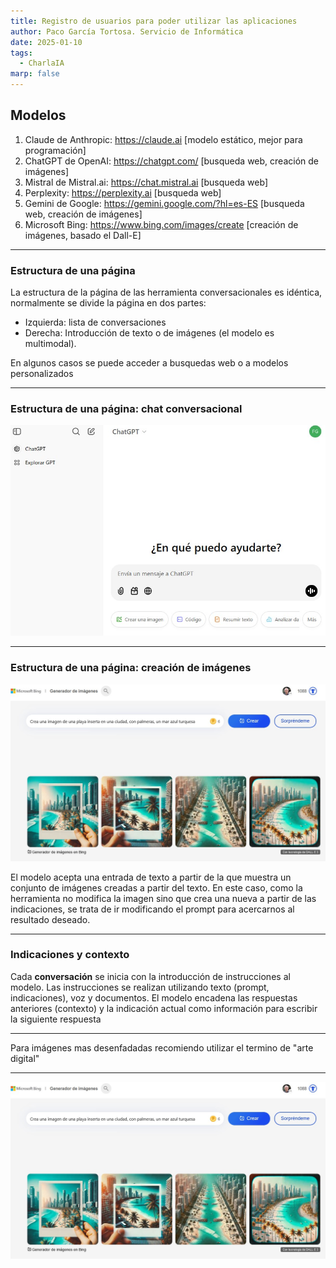 ```yaml
---
title: Registro de usuarios para poder utilizar las aplicaciones
author: Paco García Tortosa. Servicio de Informática
date: 2025-01-10
tags:
  - CharlaIA
marp: false
---
```


## Modelos

1. Claude de Anthropic: https://claude.ai [modelo estático, mejor para programación]
2. ChatGPT de OpenAI: https://chatgpt.com/ [busqueda web, creación de imágenes]
3. Mistral de Mistral.ai: https://chat.mistral.ai [busqueda web]
3. Perplexity: https://perplexity.ai [busqueda web]
3. Gemini de Google: https://gemini.google.com/?hl=es-ES [busqueda web, creación de imágenes]
4. Microsoft Bing: https://www.bing.com/images/create [creación de imágenes, basado el Dall-E]

----

### Estructura de una página

La estructura de la página de las herramienta conversacionales es idéntica, normalmente se divide la página en dos partes: 
  - Izquierda: lista de conversaciones
  - Derecha: Introducción de texto o de imágenes (el modelo es multimodal). 

En algunos casos se puede acceder a busquedas web o a modelos personalizados

----

### Estructura de una página: chat conversacional

![ChatGpt interfaz](chatgpt-chat.jpg "ChatGPT")

----- 

### Estructura de una página: creación de imágenes

![Bing interfaz](bing-interfaz.jpg "Bing interfaz")

El modelo acepta una entrada de texto a partir de la que muestra un conjunto de imágenes creadas a partir del texto. En este caso, como la herramienta no modifica la imagen sino que crea una nueva a partir de las indicaciones, se trata de ir modificando el prompt para acercarnos al resultado deseado.

-----

### Indicaciones y contexto

Cada **conversación** se inicia con la introducción de instrucciones al modelo. Las instrucciones se realizan utilizando texto (prompt, indicaciones), voz y documentos. El modelo encadena las respuestas anteriores (contexto) y la indicación actual como información para escribir la siguiente respuesta

----


 Para imágenes mas desenfadadas recomiendo utilizar el termino de "arte digital"

----

![Bing interfaz](bing-interfaz.jpg "Bing interfaz")

